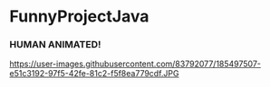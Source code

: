 # FunnyProjectJava

### HUMAN ANIMATED!

https://user-images.githubusercontent.com/83792077/185497507-e51c3192-97f5-42fe-81c2-f5f8ea779cdf.JPG

